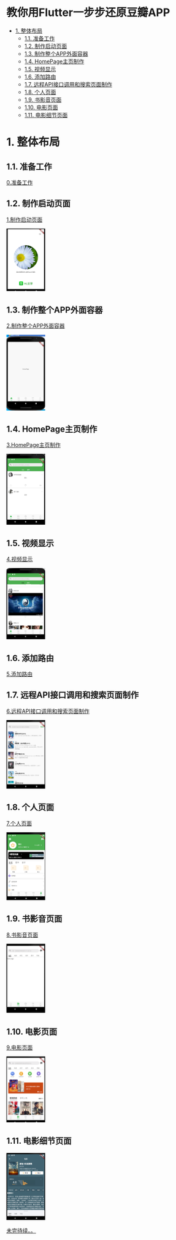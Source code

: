 <h1>教你用Flutter一步步还原豆瓣APP</h1>


<!-- TOC -->

- [1. 整体布局](#1-整体布局)
    - [1.1. 准备工作](#11-准备工作)
    - [1.2. 制作启动页面](#12-制作启动页面)
    - [1.3. 制作整个APP外面容器](#13-制作整个app外面容器)
    - [1.4. HomePage主页制作](#14-homepage主页制作)
    - [1.5. 视频显示](#15-视频显示)
    - [1.6. 添加路由](#16-添加路由)
    - [1.7. 远程API接口调用和搜索页面制作](#17-远程api接口调用和搜索页面制作)
    - [1.8. 个人页面](#18-个人页面)
    - [1.9. 书影音页面](#19-书影音页面)
    - [1.10. 电影页面](#110-电影页面)
    - [1.11. 电影细节页面](#111-电影细节页面)

<!-- /TOC -->
# 1. 整体布局

## 1.1. 准备工作

<a href="./doc/0.准备工作.md">0.准备工作</a>

## 1.2. 制作启动页面

<a href="./doc/1.制作启动页面.md">1.制作启动页面</a>

<img width = 20% height = 20% src="./doc/imgs/1.启动小部件.png">

## 1.3. 制作整个APP外面容器

<a href="./doc/2.制作整个APP外面容器.md">2.制作整个APP外面容器</a>

<img width = 20% height = 20% src="./doc/imgs/2.APP容器.png">

## 1.4. HomePage主页制作

<a href="./doc/3.HomePage主页制作.md">3.HomePage主页制作</a>

<img width = 20% height = 20%  src="./doc/imgs/3.3Home主页动态展示页.png">

## 1.5. 视频显示

<a href="./doc/4.视频显示.md">4.视频显示</a>

<img width = 20% height = 20% src="./doc/imgs/4.播放视频.png">

## 1.6. 添加路由

<a href="./doc/5.添加路由.md">5.添加路由</a>

## 1.7. 远程API接口调用和搜索页面制作

<a href="./doc/6.远程API接口调用和搜索页面制作.md">6.远程API接口调用和搜索页面制作</a>

<img  width = 20% height = 20% src="./doc/imgs/6.远程API接口调用和搜索页面制作.png">


## 1.8. 个人页面

<a href="./doc/7.个人页面.md">7.个人页面</a>

<img  width = 20% height = 20% src="./doc/imgs/7.个人页面-书影音档案.png">



## 1.9. 书影音页面

<a href="./doc/8.书影音页面.md">8.书影音页面</a>

<img  width = 20% height = 20% src="./doc/imgs/8.书影音-页面布局.png">

## 1.10. 电影页面

<a href="./doc/9.电影页面.md">9.电影页面</a>

<img  width = 20% height = 20% src="./doc/imgs/9.电影页面.png">

## 1.11. 电影细节页面

<a href="./doc/10.电影细节页面.md">

<img width=20% height=20% src="./doc/imgs/10.电影细节页面.png">




未完待续。。

